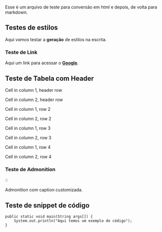 Esse é um arquivo de teste para conversão em html e depois, de volta para markdown.

Testes de estilos
-----------------

Aqui _vamos_ testar a **geração** de estilos na escrita.

### Teste de Link

Aqui um link para acessar o [**Google**](https://google.com).

Teste de Tabela com Header
--------------------------

 

Cell in column 1, header row

Cell in column 2, header row

Cell in column 1, row 2

Cell in column 2, row 2

Cell in column 1, row 3

Cell in column 2, row 3

Cell in column 1, row 4

Cell in column 2, row 4

### Teste de Admonition

💡

Admonition com caption customizada.

Teste de snippet de código
--------------------------

    public static void main(String args[]) {
        System.out.println("Aqui temos um exemplo de código");
    }